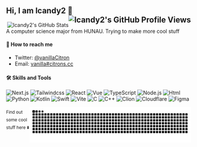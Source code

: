 ## Hi, I am lcandy2 👋 <img align="right" align="center" src="https://komarev.com/ghpvc/?username=lcandy2" alt="lcandy2's GitHub Profile Views" />

<!-- Github Readme Stats Image, Thanks to @anuraghazra -->
<picture>
  <source
    srcset="https://github-readme-stats.vercel.app/api?username=lcandy2&show_icons=true&theme=dark&hide_rank=true&hide_title=true"
    media="(prefers-color-scheme: dark)"
  />
  <source
    srcset="https://github-readme-stats.vercel.app/api?username=lcandy2&show_icons=true&hide_rank=true&hide_title=true"
    media="(prefers-color-scheme: light), (prefers-color-scheme: no-preference)"
  />
  <img align="right" src="https://github-readme-stats.vercel.app/api?username=lcandy2&show_icons=true&hide_rank=true&hide_title=true" alt="lcandy2's GitHub Stats" />
</picture>

A computer science major from HUNAU. Trying to make more cool stuff

<!--
**lcandy2/lcandy2** is a ✨ _special_ ✨ repository because its `README.md` (this file) appears on your GitHub profile.

Here are some ideas to get you started:

- 🔭 I’m currently working on ...
- 🌱 I’m currently learning ...
- 👯 I’m looking to collaborate on ...
- 🤔 I’m looking for help with ...
- 💬 Ask me about ...
- 📫 How to reach me: ...
- 😄 Pronouns: ...
- ⚡ Fun fact: ...
-->

#### 📮 How to reach me
- Twitter: [@vanillaCitron](https://twitter.com/vanillaCitron)
- Email: [vanilla#citrons.cc](mailto:vanilla@citrons.cc)

#### 🛠️ Skills and Tools
<!-- Service Logos by Sawaratsuki
https://github.com/SAWARATSUKI/ServiceLogos -->
<p>
<img height="48" alt="Next.js" src="https://assets.vercel.com/image/upload/v1714730590/front/nextjs/uwu/next-uwu-logo.png">
<img height="48" alt="Tailwindcss" src="https://raw.githubusercontent.com/SAWARATSUKI/KawaiiLogos/main/Tailwindcss/Tailwindcss6.png">
<img height="48" alt="React" src="https://react.dev/images/uwu.png">
<img height="48" alt="Vue" src="https://vuejs.org/logo-uwu.png">
<img height="48" alt="TypeScript" src="https://raw.githubusercontent.com/SAWARATSUKI/KawaiiLogos/main/TypeScript/TypeScript.png">
<img height="48" alt="Node.js" src="https://raw.githubusercontent.com/SAWARATSUKI/KawaiiLogos/main/Node.js/Node.js.png">
<img height="48" alt="Html" src="https://raw.githubusercontent.com/SAWARATSUKI/KawaiiLogos/main/Html/HTML.png">
<img height="48" alt="Python" src="https://raw.githubusercontent.com/SAWARATSUKI/KawaiiLogos/main/Python/Python.png">
<img height="48" alt="Kotlin" src="https://raw.githubusercontent.com/SAWARATSUKI/KawaiiLogos/main/Kotlin/Kotlin.png">
<img height="48" alt="Swift" src="https://raw.githubusercontent.com/SAWARATSUKI/KawaiiLogos/main/Swift/Swift.png">
<img height="48" alt="Vite" src="https://raw.githubusercontent.com/SAWARATSUKI/KawaiiLogos/main/Vite/Vite.png">
<img height="48" alt="C" src="https://raw.githubusercontent.com/SAWARATSUKI/KawaiiLogos/main/C/C.png">
<img height="48" alt="C++" src="https://raw.githubusercontent.com/SAWARATSUKI/KawaiiLogos/main/C++/C++.png">
<img height="48" alt="Clion" src="https://raw.githubusercontent.com/SAWARATSUKI/KawaiiLogos/main/Clion/Clion.png">
<img height="48" alt="Cloudflare" src="https://raw.githubusercontent.com/SAWARATSUKI/KawaiiLogos/main/Cloudflare/Cloudflare.png">
<img height="48" alt="Figma" src="https://raw.githubusercontent.com/SAWARATSUKI/KawaiiLogos/main/Figma/Figma.png">
</p>

<!-- Snake Game Image, codes from @ann61c -->
<picture>
  <source media="(prefers-color-scheme: dark)" srcset="https://raw.githubusercontent.com/lcandy2/lcandy2/snake-game/github-contribution-grid-snake-dark.svg">
  <source media="(prefers-color-scheme: light)" srcset="https://raw.githubusercontent.com/lcandy2/lcandy2/snake-game/github-contribution-grid-snake.svg">
  <img height="96" align="right" alt="github contribution grid snake animation" src="https://raw.githubusercontent.com/lcandy2/lcandy2/snake-game/github-contribution-grid-snake.svg">
</picture>

<sub>Find out some cool stuff here ⬇️</sub>
